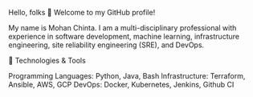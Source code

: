 Hello, folks 👋
Welcome to my GitHub profile!  

My name is Mohan Chinta. I am a multi-disciplinary professional with experience in software development, machine learning, infrastructure engineering, site reliability engineering (SRE), and DevOps.


🔧 Technologies & Tools
             
Programming Languages: Python, Java, Bash
Infrastructure: Terraform, Ansible, AWS, GCP
DevOps: Docker, Kubernetes, Jenkins, Github CI
